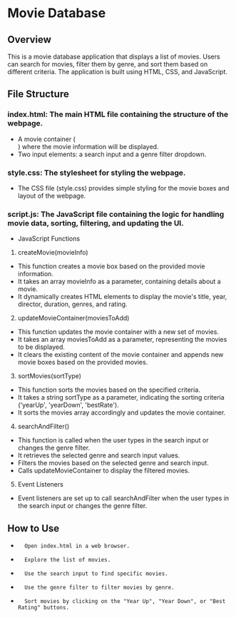 # Movie Database

## Overview
This is a movie database application that displays a list of movies. Users can search for movies, filter them by genre, and sort them based on different criteria. The application is built using HTML, CSS, and JavaScript.

## File Structure

 ### index.html: The main HTML file containing the structure of the webpage.
 - A movie container (<div id="movie-container">) where the movie information will be displayed.
 - Two input elements: a search input and a genre filter dropdown.
   
### style.css: The stylesheet for styling the webpage.
 - The CSS file (style.css) provides simple styling for the movie boxes and layout of the webpage.

### script.js: The JavaScript file containing the logic for handling movie data, sorting, filtering, and updating the UI.
 - JavaScript Functions

1. createMovie(movieInfo)
* This function creates a movie box based on the provided movie information.
* It takes an array movieInfo as a parameter, containing details about a movie.
* It dynamically creates HTML elements to display the movie's title, year, director, duration, genres, and rating.
  
2. updateMovieContainer(moviesToAdd)
* This function updates the movie container with a new set of movies.
* It takes an array moviesToAdd as a parameter, representing the movies to be displayed.
* It clears the existing content of the movie container and appends new movie boxes based on the provided movies.
  
3. sortMovies(sortType)
* This function sorts the movies based on the specified criteria.
* It takes a string sortType as a parameter, indicating the sorting criteria ('yearUp', 'yearDown', 'bestRate').
* It sorts the movies array accordingly and updates the movie container.
  
4. searchAndFilter()
* This function is called when the user types in the search input or changes the genre filter.
* It retrieves the selected genre and search input values.
* Filters the movies based on the selected genre and search input.
* Calls updateMovieContainer to display the filtered movies.
  
5. Event Listeners
* Event listeners are set up to call searchAndFilter when the user types in the search input or changes the genre filter.
  

## How to Use
* 		Open index.html in a web browser.
* 		Explore the list of movies.
* 		Use the search input to find specific movies.
* 		Use the genre filter to filter movies by genre.
* 		Sort movies by clicking on the "Year Up", "Year Down", or "Best Rating" buttons.
  
